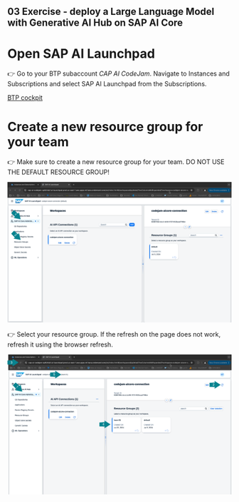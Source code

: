 ## 03 Exercise - deploy a Large Language Model with Generative AI Hub on SAP AI Core

# Open SAP AI Launchpad
👉 Go to your BTP subaccount *CAP AI CodeJam*. Navigate to Instances and Subscriptions and select SAP AI Launchpad from the Subscriptions.

[BTP cockpit](assets/2024-07-17_14-43-29copy.png)

# Create a new resource group for your team
👉 Make sure to create a new resource group for your team. DO NOT USE THE DEFAULT RESOURCE GROUP!

![SAP AI Launchpad - Recourse Group 1/2](assets/2024-07-22_10-47-54.png)

👉 Select your resource group. If the refresh on the page does not work, refresh it using the browser refresh.

![SAP AI Launchpad - Recourse Group 2/2](assets/2024-07-22_10-51-07.png)


